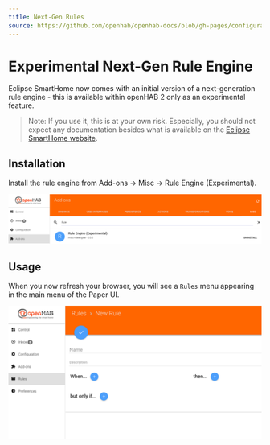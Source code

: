 ```yaml
---
title: Next-Gen Rules
source: https://github.com/openhab/openhab-docs/blob/gh-pages/configuration/rules-ng.md
---
```



# Experimental Next-Gen Rule Engine

Eclipse SmartHome now comes with an initial version of a next-generation rule engine - this is available within openHAB 2 only as an experimental feature.

> Note: If you use it, this is at your own risk. Especially, you should not expect any documentation besides what is available on the [Eclipse SmartHome website](https://www.eclipse.org/smarthome/documentation/features/rules.html).

## Installation

Install the rule engine from Add-ons → Misc → Rule Engine (Experimental).

![rule engine addon](./images/rules_ng_addons.png)

## Usage

When you now refresh your browser, you will see a `Rules` menu appearing in the main menu of the Paper UI.

![new rule](./images/rules_ng_new_rule.png)

<DocPreviousVersions/>
<EditPageLink/>
